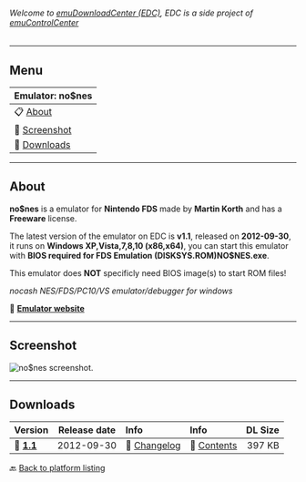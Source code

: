 ###### Welcome to [emuDownloadCenter (EDC)](https://github.com/PhoenixInteractiveNL/emuDownloadCenter/wiki/), EDC is a side project of [emuControlCenter](https://github.com/PhoenixInteractiveNL/emuControlCenter/wiki/)
***
## Menu
| **Emulator: no$nes** |
|:---------|
| :clipboard: [About](#about) |
| :sunrise: [Screenshot](#screenshot) |
| :floppy_disk: [Downloads](#downloads) |
***
## About
**no$nes** is a emulator for **Nintendo FDS** made by **Martin Korth** and has a **Freeware** license.

The latest version of the emulator on EDC is **v1.1**, released on **2012-09-30**, it runs on **Windows XP,Vista,7,8,10 (x86,x64)**, you can start this emulator with **BIOS required for FDS Emulation (DISKSYS.ROM)NO$NES.exe**.

This emulator does **NOT** specificly need BIOS image(s) to start ROM files!

_nocash NES/FDS/PC10/VS emulator/debugger for windows_

:link: [**Emulator website**](http://problemkaputt.de/index.htm)
***
## Screenshot
![](https://raw.githubusercontent.com/PhoenixInteractiveNL/emuDownloadCenter/master/hooks/nones/screen.jpg "no$nes screenshot.")
***
## Downloads
| Version  | Release date  | Info       | Info       | DL Size    |
|:---------|:-------------:|:-----------|:-----------|-----------:|
| :floppy_disk: [**1.1**](https://github.com/PhoenixInteractiveNL/edc-repo0001/raw/master/nones/1.1.7z) | 2012-09-30 | :page_facing_up: [Changelog](https://github.com/PhoenixInteractiveNL/edc-repo0001/blob/master/nones/1.1_changelog.txt) | :mag_right: [Contents](https://github.com/PhoenixInteractiveNL/edc-repo0001/blob/master/nones/1.1_contents.txt) | 397 KB |

:back: [Back to platform listing](https://github.com/PhoenixInteractiveNL/emuDownloadCenter/wiki/EDC-Platform-List)
